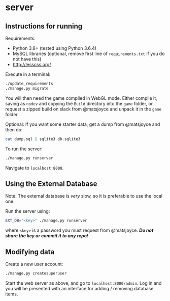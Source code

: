 server
======

Instructions for running
------------------------

Requirements:

 - Python 3.6+ (tested using Python 3.6.4)
 - MySQL libraries (optional, remove first line of `requirements.txt` if you do not have this)
 - http://lesscss.org/

Execute in a terminal:

```bash
./update_requirements
./manage.py migrate
```

You will then need the game compiled in WebGL mode. Either compile it, saving as `nodev` and copying the `Build` directory into the `game` folder, or request a zipped build on slack from @matsjoyce and unpack it in the `game` folder.

Optional: If you want some starter data, get a dump from @matsjoyce and then do:

```bash
cat dump.sql | sqlite3 db.sqlite3
```

To run the server:

```bash
./manage.py runserver
```

Navigate to `localhost:8000`.

Using the External Database
---------------------------

Note: The external database is _very_ slow, so it is preferable to use the local one.

Run the server using:

```bash
EXT_DB="<key>" ./manage.py runserver
```

where `<key>` is a password you must request from @matsjoyce. **_Do not share the key or commit it to any repo!_**

Modifying data
--------------

Create a new user account:

```bash
./manage.py createsuperuser
```

Start the web server as above, and go to `localhost:8000/admin`. Log in and you will be presented with an interface for adding / removing database items.
